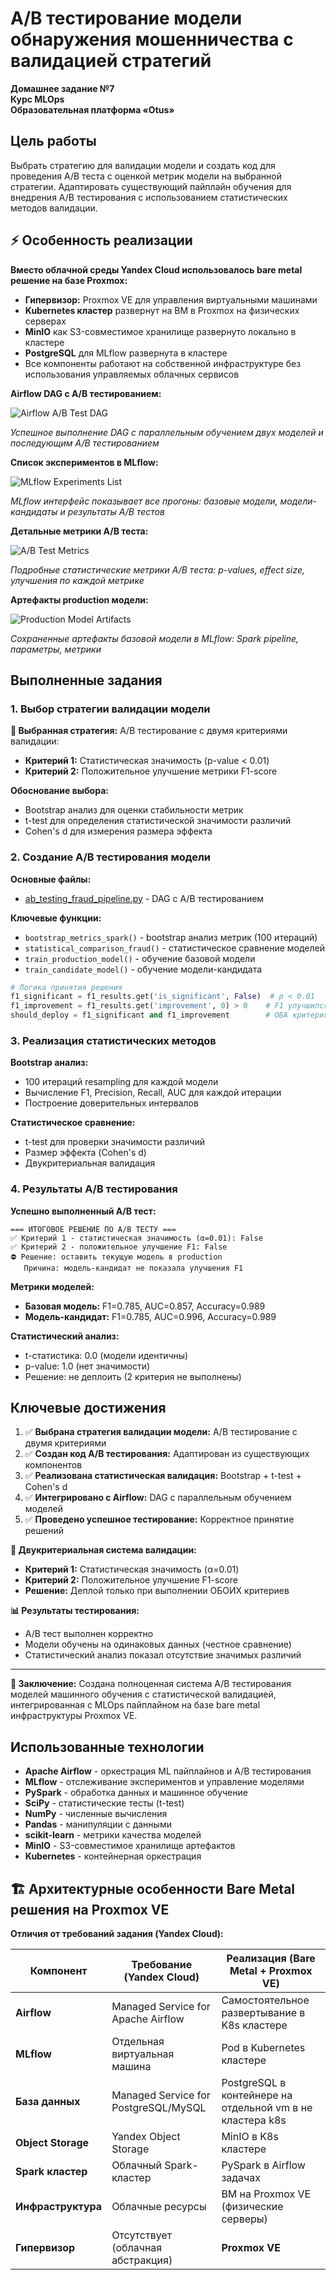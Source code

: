 # A/B тестирование модели обнаружения мошенничества с валидацией стратегий

**Домашнее задание №7**  
**Курс MLOps**  
**Образовательная платформа «Otus»**

## Цель работы

Выбрать стратегию для валидации модели и создать код для проведения A/B теста с оценкой метрик модели на выбранной стратегии. Адаптировать существующий пайплайн обучения для внедрения A/B тестирования с использованием статистических методов валидации.

## ⚡ Особенность реализации

**Вместо облачной среды Yandex Cloud использовалось bare metal решение на базе Proxmox:**
- **Гипервизор:** Proxmox VE для управления виртуальными машинами
- **Kubernetes кластер** развернут на ВМ в Proxmox на физических серверах
- **MinIO** как S3-совместимое хранилище развернуто локально в кластере
- **PostgreSQL** для MLflow развернута в кластере
- Все компоненты работают на собственной инфраструктуре без использования управляемых облачных сервисов

**Airflow DAG с A/B тестированием:**

![Airflow A/B Test DAG](../images/airflow-ab-test.png)

*Успешное выполнение DAG с параллельным обучением двух моделей и последующим A/B тестированием*

**Список экспериментов в MLflow:**

![MLflow Experiments List](../images/mlflow-ab-list.png)

*MLflow интерфейс показывает все прогоны: базовые модели, модели-кандидаты и результаты A/B тестов*

**Детальные метрики A/B теста:**

![A/B Test Metrics](../images/ab-test-metrics.png)

*Подробные статистические метрики A/B теста: p-values, effect size, улучшения по каждой метрике*

**Артефакты production модели:**

![Production Model Artifacts](../images/production_model-artifacts.png)

*Сохраненные артефакты базовой модели в MLflow: Spark pipeline, параметры, метрики*


## Выполненные задания

### 1. Выбор стратегии валидации модели

**🎯 Выбранная стратегия:** A/B тестирование с двумя критериями валидации:
- **Критерий 1:** Статистическая значимость (p-value < 0.01)
- **Критерий 2:** Положительное улучшение метрики F1-score

**Обоснование выбора:**
- Bootstrap анализ для оценки стабильности метрик
- t-test для определения статистической значимости различий
- Cohen's d для измерения размера эффекта


### 2. Создание A/B тестирования модели

**Основные файлы:**
- [ab_testing_fraud_pipeline.py](./dags/ab_testing_fraud_pipeline.py) - DAG с A/B тестированием

**Ключевые функции:**
- `bootstrap_metrics_spark()` - bootstrap анализ метрик (100 итераций)
- `statistical_comparison_fraud()` - статистическое сравнение моделей
- `train_production_model()` - обучение базовой модели
- `train_candidate_model()` - обучение модели-кандидата

```python
# Логика принятия решения
f1_significant = f1_results.get('is_significant', False)  # p < 0.01
f1_improvement = f1_results.get('improvement', 0) > 0    # F1 улучшился
should_deploy = f1_significant and f1_improvement        # ОБА критерия
```

### 3. Реализация статистических методов
**Bootstrap анализ:**
- 100 итераций resampling для каждой модели
- Вычисление F1, Precision, Recall, AUC для каждой итерации
- Построение доверительных интервалов

**Статистическое сравнение:**
- t-test для проверки значимости различий
- Размер эффекта (Cohen's d)
- Двукритериальная валидация

### 4. Результаты A/B тестирования

**Успешно выполненный A/B тест:**

```
=== ИТОГОВОЕ РЕШЕНИЕ ПО A/B ТЕСТУ ===
✅ Критерий 1 - статистическая значимость (α=0.01): False
✅ Критерий 2 - положительное улучшение F1: False
⛔ Решение: оставить текущую модель в production
   Причина: модель-кандидат не показала улучшения F1
```


**Метрики моделей:**
- **Базовая модель:** F1=0.785, AUC=0.857, Accuracy=0.989
- **Модель-кандидат:** F1=0.785, AUC=0.996, Accuracy=0.989

**Статистический анализ:**
- t-статистика: 0.0 (модели идентичны)
- p-value: 1.0 (нет значимости)
- Решение: не деплоить (2 критерия не выполнены)


## Ключевые достижения

1. ✅ **Выбрана стратегия валидации модели:** A/B тестирование с двумя критериями
2. ✅ **Создан код A/B тестирования:** Адаптирован из существующих компонентов
3. ✅ **Реализована статистическая валидация:** Bootstrap + t-test + Cohen's d
4. ✅ **Интегрировано с Airflow:** DAG с параллельным обучением моделей
5. ✅ **Проведено успешное тестирование:** Корректное принятие решений

**🎯 Двукритериальная система валидации:**
- **Критерий 1:** Статистическая значимость (α=0.01)
- **Критерий 2:** Положительное улучшение F1-score
- **Решение:** Деплой только при выполнении ОБОИХ критериев

**📊 Результаты тестирования:**
- A/B тест выполнен корректно
- Модели обучены на одинаковых данных (честное сравнение)
- Статистический анализ показал отсутствие значимых различий

---

**💪 Заключение:** Создана полноценная система A/B тестирования моделей машинного обучения с статистической валидацией, интегрированная с MLOps пайплайном на базе bare metal инфраструктуры Proxmox VE. 


## Использованные технологии

- **Apache Airflow** - оркестрация ML пайплайнов и A/B тестирования
- **MLflow** - отслеживание экспериментов и управление моделями
- **PySpark** - обработка данных и машинное обучение
- **SciPy** - статистические тесты (t-test)
- **NumPy** - численные вычисления
- **Pandas** - манипуляции с данными
- **scikit-learn** - метрики качества моделей
- **MinIO** - S3-совместимое хранилище артефактов
- **Kubernetes** - контейнерная оркестрация

## 🏗️ Архитектурные особенности Bare Metal решения на Proxmox VE

**Отличия от требований задания (Yandex Cloud):**

| Компонент | Требование (Yandex Cloud) | Реализация (Bare Metal + Proxmox VE) |
|-----------|---------------------------|---------------------------------------|
| **Airflow** | Managed Service for Apache Airflow | Самостоятельное развертывание в K8s кластере |
| **MLflow** | Отдельная виртуальная машина | Pod в Kubernetes кластере |
| **База данных** | Managed Service for PostgreSQL/MySQL | PostgreSQL в контейнере на отдельной vm в не кластера k8s |
| **Object Storage** | Yandex Object Storage | MinIO в K8s кластере |
| **Spark кластер** | Облачный Spark-кластер | PySpark в Airflow задачах |
| **Инфраструктура** | Облачные ресурсы | ВМ на Proxmox VE (физические серверы) |
| **Гипервизор** | Отсутствует (облачная абстракция) | **Proxmox VE** |
